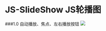 # JS-SlideShow JS轮播图
###1.0 自动播放、焦点、左右播放按钮
<img src="https://github.com/HaoLei-Qin/JS-SlideShow/blob/master/images/GIF.gif">
